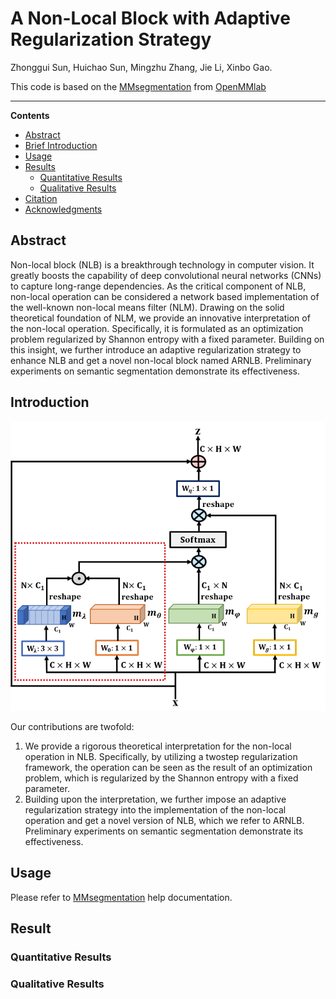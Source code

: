 # A Non-Local Block with Adaptive Regularization Strategy
Zhonggui Sun, Huichao Sun, Mingzhu Zhang, Jie Li, Xinbo Gao.

This code is based on the [MMsegmentation](https://github.com/open-mmlab/mmsegmentation) from [OpenMMlab](https://openmmlab.com/) 
__________
**Contents**
- [Abstract](#abstract)
- [Brief Introduction](#brief-introduction)
- [Usage](#usage)
- [Results](#results)
  - [Quantitative Results](#quantitative-results)
  - [Qualitative Results](#qualitative-results)
- [Citation](#citation)
- [Acknowledgments](#acknowledgments)

## Abstract
Non-local block (NLB) is a breakthrough technology in computer vision. It greatly boosts the capability of deep convolutional neural networks (CNNs) to capture long-range dependencies. As the critical component of NLB, non-local operation can be considered a network based implementation of the well-known non-local means filter (NLM). Drawing on the solid theoretical foundation of NLM, we provide an innovative interpretation of the non-local operation. Specifically, it is formulated as an optimization problem regularized by Shannon entropy with a fixed parameter. Building on this insight, we further introduce an adaptive regularization strategy to enhance NLB and get a novel non-local block named ARNLB. Preliminary experiments on semantic segmentation demonstrate its effectiveness.

## Introduction
<div align=center><img src="https://github.com/sunhuichao/ARNLB/blob/main/ARNLB.png"/></div>

Our contributions are twofold:
1) We provide a rigorous theoretical interpretation for the
non-local operation in NLB. Specifically, by utilizing a twostep regularization framework, the operation can be seen as
the result of an optimization problem, which is regularized by the Shannon entropy with a fixed parameter.
2) Building upon the interpretation, we further impose an adaptive regularization strategy into the implementation of the
non-local operation and get a novel version of NLB, which we refer to ARNLB. Preliminary experiments on semantic segmentation demonstrate its effectiveness.

## Usage
Please refer to [MMsegmentation](https://mmsegmentation.readthedocs.io/en/latest/) help documentation.

## Result
### Quantitative Results

### Qualitative Results
    
    
